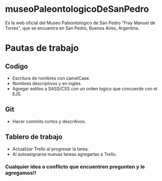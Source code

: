 # museoPaleontologicoDeSanPedro
Es la web oficial del Museo Paleontológico de San Pedro "Fray Manuel de Torres", que se encuentra en San Pedro, Buenos Aires, Argentina.


# Pautas de trabajo

## Codigo
* Escritura de nombres con camelCase.
* Nombres descriptivos y en ingles.
* Agregar estilos a SASS/CSS con un orden logico que concuerde con el EJS.

## Git
* Hacer commits cortos y descritivos.

## Tablero de trabajo
* Actualizar Trello al progresar la tarea.
* Al autoasignarse nuevas tareas agregarlas a Trello.

### Cualquier idea o conflicto que encuentren pregunten y le agregamos!!